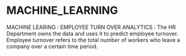 # MACHINE_LEARNING
MACHINE LEARING : EMPLOYEE TURN OVER ANALYTICS : The HR Department owns the data and uses it to predict employee turnover. Employee turnover refers to the total number of workers who leave a company over a certain time period.
